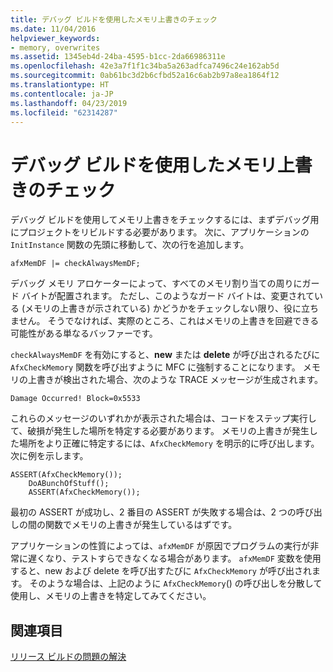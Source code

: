 ```yaml
---
title: デバッグ ビルドを使用したメモリ上書きのチェック
ms.date: 11/04/2016
helpviewer_keywords:
- memory, overwrites
ms.assetid: 1345eb4d-24ba-4595-b1cc-2da66986311e
ms.openlocfilehash: 42e3a7f1f1c34ba5a263adfca7496c24e162ab5d
ms.sourcegitcommit: 0ab61bc3d2b6cfbd52a16c6ab2b97a8ea1864f12
ms.translationtype: HT
ms.contentlocale: ja-JP
ms.lasthandoff: 04/23/2019
ms.locfileid: "62314287"
---
```

# <a name="using-the-debug-build-to-check-for-memory-overwrite"></a>デバッグ ビルドを使用したメモリ上書きのチェック

デバッグ ビルドを使用してメモリ上書きをチェックするには、まずデバッグ用にプロジェクトをリビルドする必要があります。 次に、アプリケーションの `InitInstance` 関数の先頭に移動して、次の行を追加します。

```
afxMemDF |= checkAlwaysMemDF;
```

デバッグ メモリ アロケーターによって、すべてのメモリ割り当ての周りにガード バイトが配置されます。 ただし、このようなガード バイトは、変更されている (メモリの上書きが示されている) かどうかをチェックしない限り、役に立ちません。 そうでなければ、実際のところ、これはメモリの上書きを回避できる可能性がある単なるバッファーです。

`checkAlwaysMemDF` を有効にすると、**new** または **delete** が呼び出されるたびに `AfxCheckMemory` 関数を呼び出すように MFC に強制することになります。 メモリの上書きが検出された場合、次のような TRACE メッセージが生成されます。

```
Damage Occurred! Block=0x5533
```

これらのメッセージのいずれかが表示された場合は、コードをステップ実行して、破損が発生した場所を特定する必要があります。 メモリの上書きが発生した場所をより正確に特定するには、`AfxCheckMemory` を明示的に呼び出します。 次に例を示します。

```
ASSERT(AfxCheckMemory());
    DoABunchOfStuff();
    ASSERT(AfxCheckMemory());
```

最初の ASSERT が成功し、2 番目の ASSERT が失敗する場合は、2 つの呼び出しの間の関数でメモリの上書きが発生しているはずです。

アプリケーションの性質によっては、`afxMemDF` が原因でプログラムの実行が非常に遅くなり、テストすらできなくなる場合があります。 `afxMemDF` 変数を使用すると、new および delete を呼び出すたびに `AfxCheckMemory` が呼び出されます。 そのような場合は、上記のように `AfxCheckMemory`() の呼び出しを分散して使用し、メモリの上書きを特定してみてください。

## <a name="see-also"></a>関連項目

[リリース ビルドの問題の解決](fixing-release-build-problems.md)
